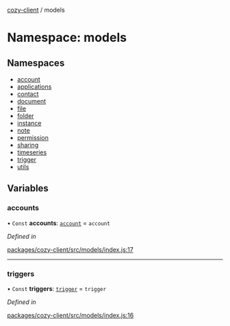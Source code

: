 [cozy-client](../README.md) / models

# Namespace: models

## Namespaces

*   [account](models.account.md)
*   [applications](models.applications.md)
*   [contact](models.contact.md)
*   [document](models.document.md)
*   [file](models.file.md)
*   [folder](models.folder.md)
*   [instance](models.instance.md)
*   [note](models.note.md)
*   [permission](models.permission.md)
*   [sharing](models.sharing.md)
*   [timeseries](models.timeseries.md)
*   [trigger](models.trigger.md)
*   [utils](models.utils.md)

## Variables

### accounts

• `Const` **accounts**: [`account`](models.account.md) = `account`

*Defined in*

[packages/cozy-client/src/models/index.js:17](https://github.com/cozy/cozy-client/blob/master/packages/cozy-client/src/models/index.js#L17)

***

### triggers

• `Const` **triggers**: [`trigger`](models.trigger.md) = `trigger`

*Defined in*

[packages/cozy-client/src/models/index.js:16](https://github.com/cozy/cozy-client/blob/master/packages/cozy-client/src/models/index.js#L16)
